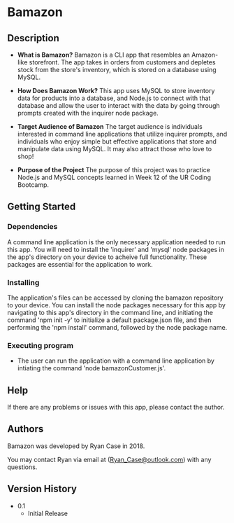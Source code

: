 # Bamazon

## Description

* **What is Bamazon?**
Bamazon is a CLI app that resembles an Amazon-like storefront. The app takes in orders from customers and depletes stock from the store's inventory, which is stored on a database using MySQL.

* **How Does Bamazon Work?**
This app uses MySQL to store inventory data for products into a database, and Node.js to connect with that database and allow the user to interact with the data by going through prompts created with the inquirer node package.

* **Target Audience of Bamazon**
The target audience is individuals interested in command line applications that utilize inquirer prompts, and individuals who enjoy simple but effective applications that store and manipulate data using MySQL. It may also attract those who love to shop!

* **Purpose of the Project**
The purpose of this project was to practice Node.js and MySQL concepts learned in Week 12 of the UR Coding Bootcamp.

## Getting Started

### Dependencies

A command line application is the only necessary application needed to run this app. You will need to install the 'inquirer' and 'mysql' node packages in the app's directory on your device to acheive full functionality. These packages are essential for the application to work.

### Installing

The application's files can be accessed by cloning the bamazon repository to your device. You can install the node packages necessary for this app by navigating to this app's directory in the command line, and initiating the command 'npm init -y' to initialize a default package.json file, and then performing the 'npm install' command, followed by the node package name.

### Executing program

* The user can run the application with a command line application by intiating the command 'node bamazonCustomer.js'.

## Help

If there are any problems or issues with this app, please contact the author.

## Authors

Bamazon was developed by Ryan Case in 2018.

You may contact Ryan via email at (Ryan_Case@outlook.com) with any questions.

## Version History

* 0.1
    * Initial Release
